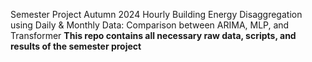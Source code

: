 Semester Project Autumn 2024
Hourly Building Energy Disaggregation using Daily & Monthly Data: Comparison between ARIMA, MLP, and Transformer
**This repo contains all necessary raw data, scripts, and results of the semester project**
